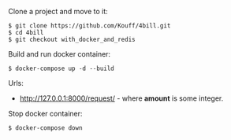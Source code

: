Clone a project and move to it:

    $ git clone https://github.com/Kouff/4bill.git
    $ cd 4bill
    $ git checkout with_docker_and_redis
Build and run docker container:

    $ docker-compose up -d --build
    
Urls:
* http://127.0.0.1:8000/request/<amount> - where **amount** is some integer.

Stop docker container:

    $ docker-compose down
